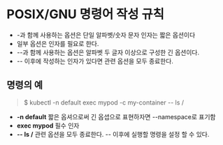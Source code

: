 # POSIX/GNU 명령어 작성 규칙

- -과 함께 사용하는 옵션은 단일 알파벳/숫자 문자 인자는 짧은 옵션이다
- 일부 옵션은 인자를 필요로 한다.
- --과 함께 사용하는 옵션은 알파벳 두 글자 이상으로 구성한 긴 옵션이다.
- -- 이후에 작성하는 인자가 있다면 관련 옵션을 모두 종료한다.

## 명령의 예
> $ kubectl -n default exec mypod -c my-container -- ls /

- **-n default** 짧은 옵셔으로써 긴 옵셥으로 표현하자면 --namespace로 표기함
- **exec mypod** 필수 인자
- **-- ls /** 관련 옵션을 모두 종료한다. -- 이후에 실행할 명령을 설정 할 수 있다.